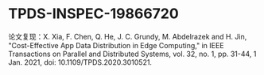 # TPDS-INSPEC-19866720
论文复现：X. Xia, F. Chen, Q. He, J. C. Grundy, M. Abdelrazek and H. Jin, "Cost-Effective App Data Distribution in Edge Computing," in IEEE Transactions on Parallel and Distributed Systems, vol. 32, no. 1, pp. 31-44, 1 Jan. 2021, doi: 10.1109/TPDS.2020.3010521.
